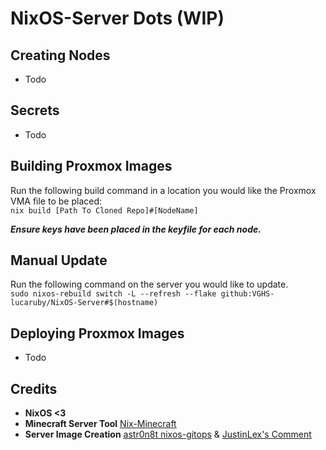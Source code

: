 # NixOS-Server Dots (WIP)

## Creating Nodes
- Todo

## Secrets
- Todo

## Building Proxmox Images
Run the following build command in a location you would like the Proxmox VMA file to be placed:<br>
```nix build [Path To Cloned Repo]#[NodeName]```

***Ensure keys have been placed in the keyfile for each node.***

## Manual Update
Run the following command on the server you would like to update.<br>
```sudo nixos-rebuild switch -L --refresh --flake github:VGHS-lucaruby/NixOS-Server#$(hostname)```

## Deploying Proxmox Images
- Todo

## Credits
- **NixOS <3**
- **Minecraft Server Tool** [Nix-Minecraft](https://github.com/Infinidoge/nix-minecraft)
- **Server Image Creation** [astr0n8t nixos-gitops](https://github.com/astr0n8t/nixos-gitops) & [JustinLex's Comment](https://github.com/nix-community/nixos-generators/issues/193#issuecomment-1937095713)